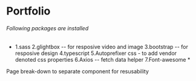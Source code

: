 # Portfolio

###### Following packages are installed
* 1.sass
2.glightbox -- for resposive video and image
3.bootstrap -- for resposive design
4.typescript
5.Autoprefixer css - to add vendor denoted css properties
6.Axios -- fetch data helper
7.Font-awesome *


Page break-down to separate component for resusability
